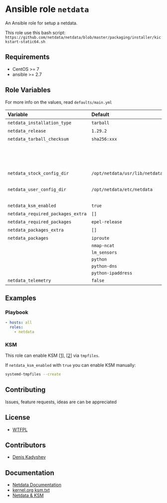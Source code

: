 # Ansible role `netdata`

An Ansible role for setup a netdata.

This role use this bash script: `https://github.com/netdata/netdata/blob/master/packaging/installer/kickstart-static64.sh`

## Requirements

- CentOS >= 7
- ansible >= 2.7

## Role Variables

For more info on the values, read `defaults/main.yml`

| Variable   | Default | Comments (type)  |
| :---       | :---    | :---             |
| `netdata_installation_type` | `tarball` | `tarball` or `package` |
| `netdata_release` | `1.29.2` | Type: string |
| `netdata_tarball_checksum` | `sha256:xxx` | Type: string |
| | | Is required for `tarball` installation type |
| | | Can be obtained by command: `curl -sL https://github.com/netdata/netdata/releases/download/v1.29.2/sha256sums.txt \| grep gz.run` |
| `netdata_stock_config_dir` | `/opt/netdata/usr/lib/netdata/conf.d` | For tarball: `/opt/netdata/usr/lib/netdata/conf.d` |
| | | For package: `/usr/lib64/netdata/conf.d` |
| `netdata_user_config_dir` | `/opt/netdata/etc/netdata` | For tarball: `/opt/netdata/etc/netdata` |
| | | For package: `/etc/netdata`
| `netdata_ksm_enabled` | `true` | Type: bool |
| `netdata_required_packages_extra` | `[]` | Type: list |
| `netdata_required_packages` | `epel-release` | Type: list |
| `netdata_packages_extra` | `[]` | Type: list |
| `netdata_packages` | `iproute` | Type: list |
|                    | `nmap-ncat` | |
|                    | `lm_sensors` | |
|                    | `python` | |
|                    | `python-dns` | |
|                    | `python-ipaddress` | |
| `netdata_telemetry` | `false` | Type: bool |

## Examples

### Playbook

```yml
- hosts: all
  roles:
    - netdata
```

### KSM

This role can enable KSM [[1]], [[2]] via `tmpfiles`.

If `netdata_ksm_enabled` with `true` you can enable KSM manually:

```bash
systemd-tmpfiles --create
```

## Contributing

Issues, feature requests, ideas are can be appreciated

## License

- [WTFPL](http://www.wtfpl.net/)

## Contributors

- [Denis Kadyshev](https://github.com/metajiji/)

## Documentation

- [Netdata Documentation](https://docs.netdata.cloud/)
- [kernel.org ksm.txt][1]
- [Netdata & KSM][2]

[1]: https://www.kernel.org/doc/Documentation/vm/ksm.txt
[2]: https://docs.netdata.cloud/database/#ksm
